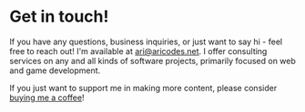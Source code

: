 # Get in touch!

If you have any questions, business inquiries, or just want to say hi - feel free to reach out! I'm available at ari@aricodes.net. I offer consulting services on any and all kinds of software projects, primarily focused on web and game development.

If you just want to support me in making more content, please consider [buying me a coffee](https://ko-fi.com/aricodes)!
